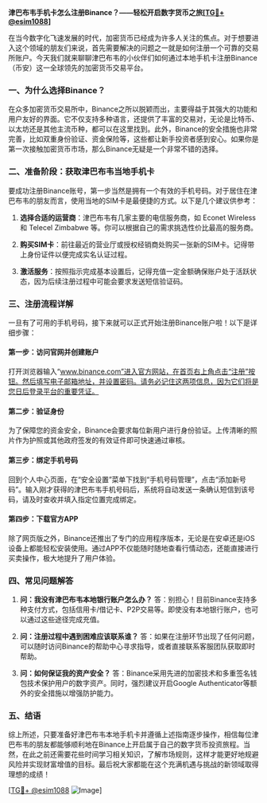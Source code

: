 **津巴布韦手机卡怎么注册Binance？——轻松开启数字货币之旅[[TG💪+ @esim1088](https://t.me/s/esim1088)]**

在当今数字化飞速发展的时代，加密货币已经成为许多人关注的焦点。对于想要进入这个领域的朋友们来说，首先需要解决的问题之一就是如何注册一个可靠的交易所账户。今天我们就来聊聊津巴布韦的小伙伴们如何通过本地手机卡注册Binance（币安）这一全球领先的加密货币交易平台。

### 一、为什么选择Binance？

在众多加密货币交易所中，Binance之所以脱颖而出，主要得益于其强大的功能和用户友好的界面。它不仅支持多种语言，还提供了丰富的交易对，无论是比特币、以太坊还是其他主流币种，都可以在这里找到。此外，Binance的安全措施也非常完善，比如双重身份验证、资金保险等，这些都让新手投资者感到安心。如果你是第一次接触加密货币市场，那么Binance无疑是一个非常不错的选择。

### 二、准备阶段：获取津巴布韦当地手机卡

要成功注册Binance账号，第一步当然是拥有一个有效的手机号码。对于居住在津巴布韦的朋友而言，使用当地的SIM卡是最便捷的方式。以下是几个建议供参考：

1. **选择合适的运营商**：津巴布韦有几家主要的电信服务商，如 Econet Wireless 和 Telecel Zimbabwe 等。你可以根据自己的需求挑选性价比最高的服务商。
   
2. **购买SIM卡**：前往最近的营业厅或授权经销商处购买一张新的SIM卡。记得带上身份证件以便完成实名认证过程。

3. **激活服务**：按照指示完成基本设置后，记得充值一定金额确保账户处于活跃状态，因为后续注册过程中可能会要求发送短信验证码。

### 三、注册流程详解

一旦有了可用的手机号码，接下来就可以正式开始注册Binance账户啦！以下是详细步骤：

#### 第一步：访问官网并创建账户

打开浏览器输入“www.binance.com”进入官方网站，在首页右上角点击“注册”按钮。然后填写电子邮箱地址，并设置密码。请务必记住这两项信息，因为它们将是您日后登录平台的重要凭证。

#### 第二步：验证身份

为了保障您的资金安全，Binance会要求每位新用户进行身份验证。上传清晰的照片作为护照或其他政府签发的有效证件即可快速通过审核。

#### 第三步：绑定手机号码

回到个人中心页面，在“安全设置”菜单下找到“手机号码管理”，点击“添加新号码”。输入刚才获得的津巴布韦手机号码后，系统将自动发送一条确认短信到该号码，请及时查收并填入指定位置完成绑定。

#### 第四步：下载官方APP

除了网页版之外，Binance还推出了专门的应用程序版本，无论是在安卓还是iOS设备上都能轻松安装使用。通过APP不仅能随时随地查看行情动态，还能直接进行买卖操作，极大地提升了用户体验。

### 四、常见问题解答

1. **问：我没有津巴布韦本地银行账户怎么办？**
   答：别担心！目前Binance支持多种支付方式，包括信用卡/借记卡、P2P交易等。即使没有本地银行账户，也可以通过这些途径完成充值。

2. **问：注册过程中遇到困难应该联系谁？**
   答：如果在注册环节出现了任何问题，可以随时访问Binance的帮助中心寻求指导，或者直接联系客服团队获取即时帮助。

3. **问：如何保证我的资产安全？**
   答：Binance采用先进的加密技术和多重签名钱包技术保护用户的数字资产。同时，强烈建议开启Google Authenticator等额外的安全措施以增强防护能力。

### 五、结语

综上所述，只要准备好津巴布韦本地手机卡并遵循上述指南逐步操作，相信每位津巴布韦的朋友都能够顺利地在Binance上开启属于自己的数字货币投资旅程。当然，在此之前还需要花些时间学习相关知识，了解市场规则，这样才能更好地规避风险并实现财富增值的目标。最后祝大家都能在这个充满机遇与挑战的新领域取得理想的成绩！

[[TG💪+ @esim1088](https://t.me/s/esim1088) ![Image](https://i.postimg.cc/4NQfJmqS/Snipaste-2025-05-13-00-14-12.png)]